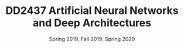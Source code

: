 ---
title: "DD2437 Artificial Neural Networks and Deep Architectures"
collection: teaching
type: "Post Graduate course, Teaching Assistant"
link: https://www.kth.se/student/kurser/kurs/DD2437?l=en
venue: "KTH Royal Institute of Technology"
date: Spring 2019, Fall 2019, Spring 2020
location: "Stockholm, Swedem"
---